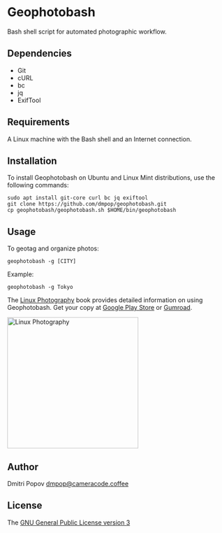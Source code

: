 # Geophotobash

Bash shell script for automated photographic workflow.

## Dependencies

- Git
- cURL
- bc
- jq
- ExifTool

## Requirements

A Linux machine with the Bash shell and an Internet connection.

## Installation

To install Geophotobash on Ubuntu and Linux Mint distributions, use the following commands:

```
sudo apt install git-core curl bc jq exiftool
git clone https://github.com/dmpop/geophotobash.git
cp geophotobash/geophotobash.sh $HOME/bin/geophotobash
```

## Usage

To geotag and organize photos:

`geophotobash -g [CITY]`

Example:

`geophotobash -g Tokyo`

The [Linux Photography](https://gumroad.com/l/linux-photography) book provides detailed information on using Geophotobash. Get your copy at [Google Play Store](https://play.google.com/store/books/details/Dmitri_Popov_Linux_Photography?id=cO70CwAAQBAJ) or [Gumroad](https://gumroad.com/l/linux-photography).

<img src="https://cameracode.coffee/uploads/linux-photography.png" title="Linux Photography" width="300"/>

## Author
Dmitri Popov [dmpop@cameracode.coffee](mailto:cameracode.coffee)

## License

The [GNU General Public License version 3](http://www.gnu.org/licenses/gpl-3.0.en.html)
 
